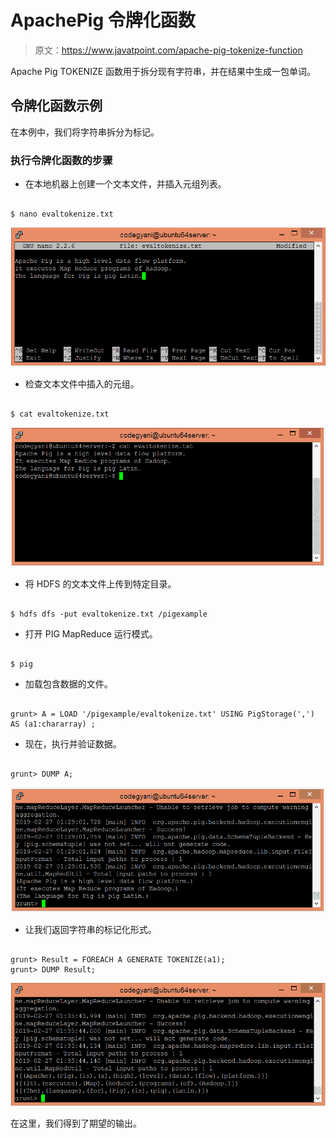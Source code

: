 # ApachePig 令牌化函数

> 原文：<https://www.javatpoint.com/apache-pig-tokenize-function>

Apache Pig TOKENIZE 函数用于拆分现有字符串，并在结果中生成一包单词。

## 令牌化函数示例

在本例中，我们将字符串拆分为标记。

### 执行令牌化函数的步骤

*   在本地机器上创建一个文本文件，并插入元组列表。

```

$ nano evaltokenize.txt 

```

![Apache Pig TOKENIZE Function](img/44467605eab6e4ead661dd7f13d86620.png)

*   检查文本文件中插入的元组。

```

$ cat evaltokenize.txt

```

![Apache Pig TOKENIZE Function](img/d076d9e0a527a9a4794eec9dcd630ab4.png)

*   将 HDFS 的文本文件上传到特定目录。

```

$ hdfs dfs -put evaltokenize.txt /pigexample

```

*   打开 PIG MapReduce 运行模式。

```

$ pig

```

*   加载包含数据的文件。

```

grunt> A = LOAD '/pigexample/evaltokenize.txt' USING PigStorage(',') AS (a1:chararray) ;

```

*   现在，执行并验证数据。

```

grunt> DUMP A;

```

![Apache Pig TOKENIZE Function](img/b6ecec23af3cbe5a355e60348179b993.png)

*   让我们返回字符串的标记化形式。

```

grunt> Result = FOREACH A GENERATE TOKENIZE(a1);
grunt> DUMP Result;

```

![Apache Pig TOKENIZE Function](img/8c2f617138fc3001395dd6e9f5979ead.png)

在这里，我们得到了期望的输出。